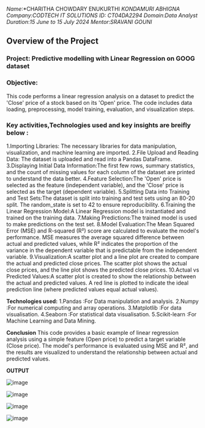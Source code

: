 *Name*:*CHARITHA CHOWDARY ENUKURTHI
       *KONDAMURI ABHIGNA*
*Company:*CODTECH IT SOLUTIONS*
*ID:* CT04DA2294*
*Domain*:*Data Analyst*
*Duration*:*15 June to 15 July 2024*
*Mentor*:*SRAVANI GOUNI*

## Overview of the Project

### Project: Predictive modelling with Linear Regression on GOOG dataset

### Objective:
This code performs a linear regression analysis on a dataset to predict the 'Close' price of a stock based on its 'Open' price. The code includes data loading, preprocessing, model training, evaluation, and visualization steps.

### Key activities,Technologies used and key insights are breifly below :

1.Importing Libraries: The necessary libraries for data manipulation, visualization, and machine learning are imported.
2.File Upload and Reading Data: The dataset is uploaded and read into a Pandas DataFrame.
3.Displaying Initial Data Information:The first few rows, summary statistics, and the count of missing values for each column of the dataset are printed to understand the data better.
4.Feature Selection:The 'Open' price is selected as the feature (independent variable), and the 'Close' price is selected as the target (dependent variable).
5.Splitting Data into Training and Test Sets:The dataset is split into training and test sets using an 80-20 split. The random_state is set to 42 to ensure reproducibility.
6.Training the Linear Regression Model:A Linear Regression model is instantiated and trained on the training data.
7.Making Predictions:The trained model is used to make predictions on the test set.
8.Model Evaluation:The Mean Squared Error (MSE) and R-squared (R²) score are calculated to evaluate the model's performance. MSE measures the average squared difference between actual and predicted values, while R² indicates the proportion of the variance in the dependent variable that is predictable from the independent variable.
9.Visualization:A scatter plot and a line plot are created to compare the actual and predicted close prices. The scatter plot shows the actual close prices, and the line plot shows the predicted close prices.
10.Actual vs Predicted Values:A scatter plot is created to show the relationship between the actual and predicted values. A red line is plotted to indicate the ideal prediction line (where predicted values equal actual values).

**Technologies used:**
1.Pandas :For Data manipulation and analysis.
2.Numpy :For numerical computing and array operations.
3.Matplotlib :For data visualisation.
4.Seaborn :For statistical data visualisation.
5.Scikit-learn :For Machine Learning and Data Mining.

**Conclusion**
This code provides a basic example of linear regression analysis using a simple feature (Open price) to predict a target variable (Close price). The model's performance is evaluated using MSE and R², and the results are visualized to understand the relationship between actual and predicted values.

**OUTPUT**

![image](https://github.com/Charitha-03/CODTECH-Task-2/assets/156454784/8fb1bb57-1f86-4482-978a-38794849f6ae)

![image](https://github.com/Charitha-03/CODTECH-Task-2/assets/156454784/900e49e1-20b4-43ab-8bfd-fec6f7218fbb)

![image](https://github.com/Charitha-03/CODTECH-Task-2/assets/156454784/e12bad6a-544f-4c7f-8caa-cf777ea7d25d)

![image](https://github.com/Charitha-03/CODTECH-Task-2/assets/156454784/576ef32e-36e3-4320-808c-776427b433f2)






